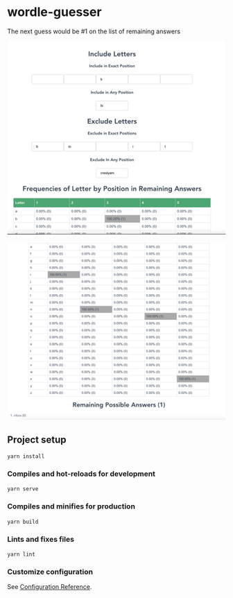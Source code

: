 # wordle-guesser

The next guess would be #1 on the list of remaining answers

!['guess input'](./s1.png)

!['possible answers'](./s2.png)

## Project setup
```
yarn install
```

### Compiles and hot-reloads for development
```
yarn serve
```

### Compiles and minifies for production
```
yarn build
```

### Lints and fixes files
```
yarn lint
```

### Customize configuration
See [Configuration Reference](https://cli.vuejs.org/config/).
